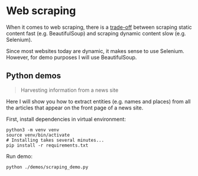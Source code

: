 # Web scraping

When it comes to web scraping, there is a [trade-off](https://www.analyticsvidhya.com/blog/2020/04/5-popular-python-libraries-web-scraping/) between scraping static content fast (e.g. BeautifulSoup) and scraping dynamic content slow (e.g. Selenium).

Since most websites today are dynamic, it makes sense to use Selenium. However, for demo purposes I will use BeautifulSoup.

## Python demos

> Harvesting information from a news site

Here I will show you how to extract entities (e.g. names and places) from all the articles that appear on the front page of a news site.

First, install dependencies in virtual environment:

```
python3 -m venv venv
source venv/bin/activate
# Installing takes several minutes...
pip install -r requirements.txt
```

Run demo:

```
python ./demos/scraping_demo.py
```
